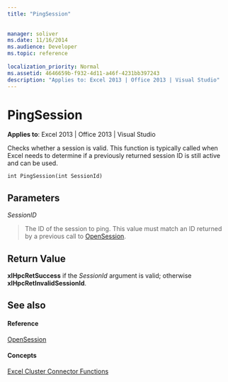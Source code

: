 ```yaml
---
title: "PingSession"
 
 
manager: soliver
ms.date: 11/16/2014
ms.audience: Developer
ms.topic: reference
 
localization_priority: Normal
ms.assetid: 4646659b-f932-4d11-a46f-4231bb397243
description: "Applies to: Excel 2013 | Office 2013 | Visual Studio"
---
```


# PingSession

 **Applies to**: Excel 2013 | Office 2013 | Visual Studio 
  
Checks whether a session is valid. This function is typically called when Excel needs to determine if a previously returned session ID is still active and can be used.
  
```
int PingSession(int SessionId)
```

## Parameters

 _SessionID_
  
> The ID of the session to ping. This value must match an ID returned by a previous call to [OpenSession](opensession.md).
    
## Return Value

 **xlHpcRetSuccess** if the  _SessionId_ argument is valid; otherwise **xlHpcRetInvalidSessionId**.
  
## See also

#### Reference

[OpenSession](opensession.md)
#### Concepts

[Excel Cluster Connector Functions](excel-cluster-connector-functions.md)

